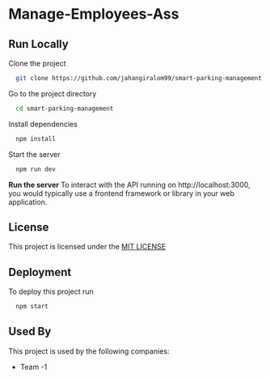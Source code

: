 
# Manage-Employees-Ass

## Run Locally

Clone the project

```bash
  git clone https://github.com/jahangiralom99/smart-parking-management
```

Go to the project directory

```bash
  cd smart-parking-management
```

Install dependencies

```bash
  npm install
```

Start the server

```bash
  npm run dev
```

 **Run the server**
To interact with the API running on http://localhost:3000, you would typically use a frontend framework or library in your web application.

## License

This project is licensed under the [MIT LICENSE](https://choosealicense.com/licenses/mit/)


## Deployment

To deploy this project run

```bash
  npm start
```


## Used By

This project is used by the following companies:

- Team -1

